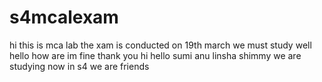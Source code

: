 # s4mcalexam
hi this is mca lab
the xam is conducted on 19th march
we must study well
hello how are
im fine thank you
hi
hello
sumi
anu
linsha
shimmy
we are studying now in s4
we are friends
